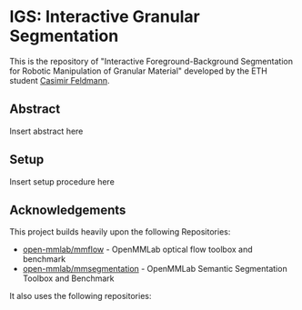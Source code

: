 # IGS: Interactive Granular Segmentation


This is the repository of "Interactive Foreground-Background Segmentation for Robotic Manipulation of Granular Material" developed by the ETH student [Casimir Feldmann](cfeldmann@student.ethz.ch).

## Abstract

Insert abstract here

 
## Setup

Insert setup procedure here



## **Acknowledgements**
This project builds heavily upon the following Repositories:
- [open-mmlab/mmflow](https://github.com/open-mmlab/mmflow) - OpenMMLab optical flow toolbox and benchmark 
- [open-mmlab/mmsegmentation](https://github.com/open-mmlab/mmsegmentation) - OpenMMLab Semantic Segmentation Toolbox and Benchmark
 

It also uses the following repositories:
